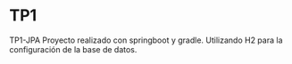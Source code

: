 # TP1
TP1-JPA Proyecto realizado con springboot y gradle. 
Utilizando H2 para la configuración de la base de datos.
